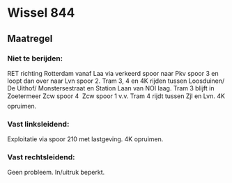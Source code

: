# Wissel 844
## Maatregel
### Niet te berijden:
RET richting Rotterdam vanaf Laa via verkeerd spoor naar Pkv  spoor 3 en loopt dan over naar Lvn spoor 2. 
Tram 3, 4 en 4K rijden tussen Loosduinen/ De Uithof/ Monstersestraat en Station Laan van NOI laag. 
Tram 3 blijft in Zoetermeer Zcw spoor 4  Zcw spoor 1 v.v.
Tram 4 rijdt tussen Zjl en Lvn.
4K opruimen.
### Vast linksleidend: 
Exploitatie via spoor 210 met lastgeving.
4K opruimen.
### Vast rechtsleidend:
Geen probleem. In/uitruk beperkt.
